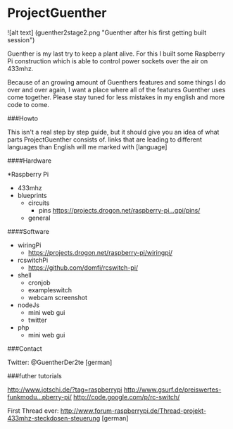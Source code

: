 ProjectGuenther
===============

![alt text] (guenther2stage2.png "Guenther after his first getting built session")

Guenther is my last try to keep a plant alive. For this I built some Raspberry Pi construction which is able to control power sockets over the air on 433mhz.

Because of an growing amount of Guenthers features and some things I do over and over again, I want a place where all of the features Guenther uses come together. Please stay tuned for less mistakes in my english and more code to come.

###Howto

This isn't a real step by step guide, but it should give you an idea of what parts ProjectGuenther consists of.
links that are leading to different languages than English will me marked with [language] 

####Hardware

*Raspberry Pi
- 433mhz 
- blueprints
  - circuits
    - pins https://projects.drogon.net/raspberry-pi...gpi/pins/  
  - general

####Software

- wiringPi
  - https://projects.drogon.net/raspberry-pi/wiringpi/ 
- rcswitchPi
  - https://github.com/domfi/rcswitch-pi/ 
- shell
  - cronjob
  - exampleswitch
  - webcam screenshot
- nodeJs
  - mini web gui
  - twitter
- php
  - mini web gui 

###Contact

Twitter: @GuentherDer2te [german]

###futher tutorials

http://www.jotschi.de/?tag=raspberrypi 
http://www.gsurf.de/preiswertes-funkmodu...pberry-pi/ 
http://code.google.com/p/rc-switch/ 

First Thread ever:
http://www.forum-raspberrypi.de/Thread-projekt-433mhz-steckdosen-steuerung [german]
